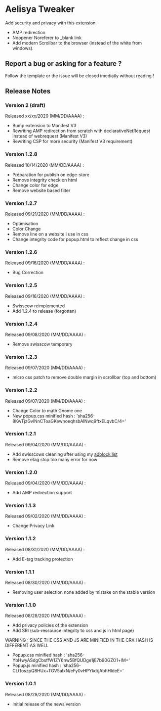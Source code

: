 # Aelisya Tweaker
Add security and privacy with this extension.

- AMP redirection
- Noopener Noreferer to _blank link
- Add modern Scrollbar to the browser (instead of the white from windows).

## Report a bug or asking for a feature ?
Follow the template or the issue will be closed imediatly without reading !

## Release Notes

### Version 2 (draft)
Released xx/xx/2020 (MM/DD/AAAA) :
<ul>
<li>Bump extension to Manifest V3</li>
<li>Rewriting AMP redirection from scratch with declarativeNetRequest instead of webrequest (Manifest V3)</li>
<li>Rewriting CSP for more security (Manifest V3 requirement)</li>
</ul>

### Version 1.2.8
Released 10/14/2020 (MM/DD/AAAA) :
<ul>
<li>Préparation for publish on edge-store</li>
<li>Remove integrity check on html</li>
<li>Change color for edge</li>
<li>Remove website based filter</li>
</ul>

### Version 1.2.7
Released 09/21/2020 (MM/DD/AAAA) :
<ul>
<li>Optimisation</li>
<li>Color Change</li>
<li>Remove line on a website i use in css</li>
<li>Change integrity code for popup.html to reflect change in css</li>
</ul>

### Version 1.2.6
Released 09/16/2020 (MM/DD/AAAA) :
<ul>
<li>Bug Correction</li>
</ul>

### Version 1.2.5
Released 09/16/2020 (MM/DD/AAAA) :
<ul>
<li>Swisscow reimplemented</li>
<li>Add 1.2.4 to release (forgotten)</li>
</ul>

### Version 1.2.4
Released 09/08/2020 (MM/DD/AAAA) :
<ul>
<li>Remove swisscow temporary</li>
</ul>

### Version 1.2.3
Released 09/07/2020 (MM/DD/AAAA) :
<ul>
<li>micro css patch to remove double margin in scrollbar (top and bottom)</li>
</ul>

### Version 1.2.2
Released 09/07/2020 (MM/DD/AAAA) :
<ul>
<li>Change Color to math Gnome one</li>
<li>New popup.css minified hash : 'sha256-8KwTjzGvlNnCToaGKewnoeqhsbAINwq9ftxELqvbC/4='</li>
</ul>

### Version 1.2.1
Released 09/04/2020 (MM/DD/AAAA) :
<ul>
<li>Add swisscows cleaning after using my <a href="https://github.com/aelisya/adblock">adblock list</a></li>
<li>Remove etag stop too many error for now</li>
</ul>

### Version 1.2.0
Released 09/04/2020 (MM/DD/AAAA) :
<ul>
<li>Add AMP redirection support</li>
</ul>

### Version 1.1.3
Released 09/02/2020 (MM/DD/AAAA) :
<ul>
<li>Change Privacy Link</li>
</ul>

### Version 1.1.2
Released 08/31/2020 (MM/DD/AAAA) :
<ul>
<li>Add E-tag tracking protection</li>
</ul>

### Version 1.1.1
Released 08/30/2020 (MM/DD/AAAA) :
<ul>
<li>Removing user selection none added by mistake on the stable version</li>
</ul>

### Version 1.1.0
Released 08/28/2020 (MM/DD/AAAA) :
<ul>
<li>Add privacy policies of the extension</li>
<li>Add SRI (sub-ressource integrity to css and js in html page)</li>
</ul>

WARNING : SINCE THE CSS AND JS ARE MINIFIED IN THE CRX HASH IS DIFFERENT AS WELL

<ul>
<li>Popup.css minified hash : 'sha256-YbHwyASdgCbsffW1ZY6nw5BfQUDge1jE7b90GZO1+lM='</li>
<li>Popup.js minified hash : 'sha256-CLt1oszpQ8HUx+TGV5aIxN/eFy0vHPYkd/jAbhHldeE='</li>
</ul>

### Version 1.0.1
Released 08/28/2020 (MM/DD/AAAA) :
<ul>
<li>Initial release of the news version</li>  
</ul>
